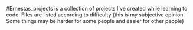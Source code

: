 #Ernestas_projects is a collection of projects I've created while learning to code. Files are listed according to difficulty (this is my subjective opinion. Some things may be harder for some people and easier for other people)
